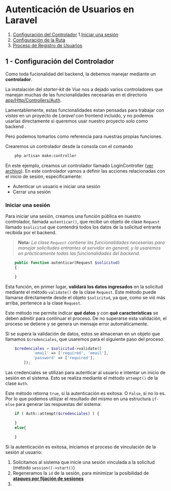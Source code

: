 # Autenticación de Usuarios en Laravel

1. [Configuración del Controlador](#1---configuración-del-controlador)
    1.[Iniciar una sesión](#iniciar-una-sesión)
2. [Configuración de la Ruta](#b---configuración-de-la-ruta)
3. [Proceso de Registro de Usuarios](#c---proceso-de-registro-de-usuarios)

## 1 - Configuración del Controlador

Como toda fucionalidad del backend, la debemos manejar mediante un **controlador**.

La instalación del _starter-kit_ de _Vue_ nos a dejado varios controladores que manejan muchas de las funcionalidades necesarias en el directorio [app/Http/Controllers/Auth][l1]. 

Lamentablemente, estas funcionalidades estan pensadas para trabajar con _vistas_ en un proyecto de _Laravel_ con frontend incluído, y no podemos usarlas directamente si queremos usar nuestro proyecto _solo_ como backend .

Pero podemos tomarlos como referencia para nuestras propias funciones.

Crearemos un controlador desde la consola con el comando

```sh
    php artisan make:controller
```

En este ejemplo, creamos un controlador llamado LoginController ([ver archivo][l2]). En este controlador vamos a definir las acciones relacionadas con el inicio de sesión, específicamente:

- Autenticar un usuario e iniciar una sesión
- Cerrar una sesión

### Iniciar una sesión

Para iniciar una sesión, creamos una función pública en nuestro controlador, llamada `autenticar()`, que recibe un objeto de clase `Request` llamado `$solicitud` que contendrá todos los datos de la solicitud entrante recibida por el backend.

> **Nota:** _La clase `Request` contiene las funcionalidades necesarias para manejar solicitudes entrantes al servidor en general, y la usaremos en prácticamente todas las funcionalidades del backend._

```php
    public function autenticar(Request $solicitud)
    {

    }
```

Esta función, en primer lugar, **validará los datos ingresados** en la solicitud mediante el método `validate()` de la clase `Request`. Este método puede llamarse diréctamente desde el objeto `$solicitud`, ya que, como se vió más arriba, pertenece a la clase `Request`.

Este método me permite indicar **qué datos** y con **qué características** se deben admitir para continuar el proceso. De no superarse esta validación, el proceso se detiene y se genera un mensaje error automáticamente.

Si se supera la validación de datos, estos se almacenan en un objeto que llamamos `$credenciales`, que usaremos para el siguiente paso del proceso.

```php
    $credenciales = $solicitud->validate([
            'email' => ['required', 'email'],
            'password' => ['required'],
        ]);
```

Las credenciales se utilizan para autenticar al usuario e intentar un inicio de sesión en el sistema. Esto se realiza mediante el método `attempt()` de la clase `Auth`.

Este método retorna `true`, si la autenticación es exitosa. O `False`, si no lo es. Por lo que podemos utilizar el resultado del mismo en una estructura `if-else` para generar las respuestas del sistema:

```php
    if ( Auth::attempt($credenciales) ) {

    }
    else{

    }
```

Si la autenticación es exitosa, iniciamos el proceso de vinculación de la sesión al usuario:

1. Solicitamos al sistema que inicie una sesión vinculada a la solicitud (método `session()->start()`)
2. Regeneramos la `id` de la sesión, para minimizar la posibilidad de [**ataques por fijación de sesiones**][l3]
3. 

[l1]: ../back_notas_2/app/Http/Controllers/Auth/
[l2]: ../back_notas_2/app/Http/Controllers/LoginController.php
[l3]: https://owasp.org/www-community/attacks/Session_fixation